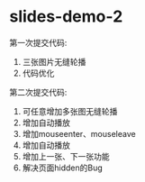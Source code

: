 # slides-demo-2

<p>第一次提交代码:</p>
<ol>
    <li>三张图片无缝轮播</li>
    <li>代码优化</li>
</ol>

<p>第二次提交代码:</p>
<ol>
    <li>可任意增加多张图无缝轮播</li>
    <li>增加自动播放</li>
    <li>增加mouseenter、mouseleave</li>
    <li>增加自动播放</li>
    <li>增加上一张、下一张功能</li>
    <li>解决页面hidden的Bug</li>
</ol>
